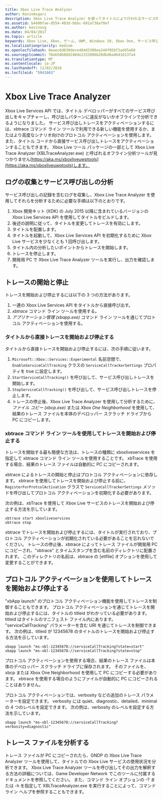```yaml
---
title: Xbox Live Trace Analyzer
author: KevinAsgari
description: Xbox Live Trace Analyzer を使ってタイトルにより行われるサービス呼び出しを確認する方法について説明します。
ms.assetid: b4490fae-d554-403d-bbbc-601af38af0ef
ms.author: kevinasg
ms.date: 04/04/2017
ms.topic: article
keywords: Xbox Live, Xbox, ゲーム, UWP, Windows 10, Xbox One, サービス呼び出し, テスト, trace analyzer
ms.localizationpriority: medium
ms.openlocfilehash: 0eaec6d830dece484d3300ea244f05bf2add5a60
ms.sourcegitcommit: 70ab58b88d248de2332096b20dbd6a4643d137a4
ms.translationtype: MT
ms.contentlocale: ja-JP
ms.lasthandoff: 11/02/2018
ms.locfileid: "5941663"
---
```

# <a name="xbox-live-trace-analyzer"></a>Xbox Live Trace Analyzer

Xbox Live Services API では、タイトル デベロッパーがすべてのサービス呼び出しをキャプチャーし、呼び出しパターンに違反がないかオフラインで分析できるようになりました。 サービス呼び出しトレースをアクティベーションするには、xbtrace コマンド ライン ツールで利用できる新しい機能を使用するか、またはより高度なシナリオ向けのプロトコル アクティベーションを使用します。 また、タイトル コードから直接サービス呼び出しトレースをアクティベーションすることもできます。 Xbox Live ツール パッケージの一部として Xbox Live Trace Analyzer (XBLTraceAnalyzer.exe) と呼ばれるオフライン分析ツールが見つかりません[https://aka.ms/xboxliveuwptools](https://aka.ms/xboxliveuwptools)します。


## <a name="gather-logs-and-analyze-the-service-calls"></a>ログの収集とサービス呼び出しの分析

サービス呼び出しの記録を含むログを収集し、Xbox Live Trace Analyzer を使用してそれらを分析するために必要な手順は以下のとおりです。

1.  Xbox 開発キット (XDK) の July 2015 以降に含まれているバージョンの Xbox Live Services API を使用してタイトルをビルドします。
2.  後述の説明に従って、タイトルを変更してトレースを有効にします。
3.  タイトルを配置します。
4.  タイトルを起動して、Xbox Live Services API を初期化するために Xbox Live サービスを少なくとも 1 回呼び出します。
5.  タイトル内の分析したいポイントからトレースを開始します。
6.  トレースを停止します。
7.  開発用 PC で Xbox Live Trace Analyzer ツールを実行し、出力を確認します。

## <a name="starting-and-stopping-tracing"></a>トレースの開始と停止

トレースを開始および停止するには以下の 3 つの方法があります。

1.  一連の Xbox Live Services API をタイトルから直接呼び出す。
2.  *xbtrace* コマンド ライン ツールを使用する。
3.  *アプリケーション管理 (xbapp.exe)* コマンド ライン ツールを通じてプロトコル アクティベーションを使用する。


### <a name="starting-and-stopping-tracing-directly-from-your-title"></a>タイトルから直接トレースを開始および停止する

タイトルから直接トレースを開始および停止するには、次の手順に従います。

1.  `Microsoft::Xbox::Services::Experimental` 名前空間で、`EnableServiceCallTracking` クラスの `ServiceCallTrackerSettings` プロパティを true に設定します。
2.  `StartServiceCallTracking()` を呼び出して、サービス呼び出しトレースを開始します。
3.  `StopServiceCallTracking()` を呼び出して、サービス呼び出しトレースを停止します。
4.  トレースの停止後、Xbox Live Trace Analyzer を使用して分析するために、*ファイル コピー (xbcp.exe)* または *Xbox One Neighborhood* を使用して、結果のトレース ファイルを本体のデベロッパー スクラッチ ドライブから PC にコピーします。

### <a name="starting-and-stopping-tracing-by-using-the-xbtrace-command-line-tool"></a>xbtrace コマンド ライン ツールを使用してトレースを開始および停止する

トレースを開始する最も簡便な方法は、トレースの種類に xboxliveservices を指定して xbtrace コマンド ライン ツールを使用することです。 xbTrace を使用する場合、結果のトレース ファイルは自動的に PC にコピーされます。

xbtrace によるトレースの開始と停止はプロトコル アクティベーションに依存します。 xbtrace を使用してトレースを開始および停止する前に、`RegisterForProtcolActivation` クラスで `ServiceCallTrackerSettings` メソッドを呼び出してプロトコル アクティベーションを初期化する必要があります。

次の例は、xbTrace を使用して Xbox Live サービスのトレースを開始および停止する方法を示しています。

    xbtrace start xboxliveservices
    xbtrace stop


xbtrace でトレースを開始および停止するには、タイトルが実行されており、プロトコル アクティベーションが初期化されている必要があることを忘れないでください。 トレースの停止後、xbtrace によってトレース ファイルが開発用 PC にコピーされ、"xbtrace" とタイムスタンプを含む名前のディレクトリに配置されます。 このディレクトリの名前は、xbtrace の \[etlfile\] オプションを使用して変更することができます。

<a name="starting-and-stopping-tracing-by-using-protocol-activation"></a>プロトコル アクティベーションを使用してトレースを開始および停止する
----------------------------------------------------------

"xbApp launch" のプロトコル アクティベーション機能を使用してトレースを制御することもできます。 プロトコル アクティベーションを通じてトレースを開始および停止するには、タイトルの titleid がわかっている必要があります。 titleid はタイトルのマニフェスト ファイル内にあります。 "serviceCallTracking" パラメーターを含む URI を通じてトレースを制御できます。 次の例は、titleid が 12345678 のタイトルのトレースを開始および停止する方法を示しています。

    xbapp launch "ms-xbl-12345678://serviceCallTracking?state=start"
    xbapp launch "ms-xbl-12345678://serviceCallTracking?state=stop"

プロトコル アクティベーションを使用する場合、結果のトレース ファイルは本体のデベロッパー スクラッチ ドライブに保存されます。 そのファイルを、xbcp または Xbox One Neighborhood を使用して PC にコピーする必要があります。 xbtrace を使用する場合のようにファイルが自動的に PC にコピーされることはありません。

プロトコル アクティベーションでは、verbosity などの追加のトレース パラメーターを設定できます。 verbosity には quiet、diagnostic、detailed、minimal の 4 つのレベルを設定できます。 次の例は、verbosity のレベルを設定する方法を示しています。

    xbapp launch "ms-xbl-12345678://serviceCallTracking?verbosity=diagnostic"

## <a name="analyze-the-trace-file"></a>トレース ファイルを分析する

トレース ファイルが PC にコピーされたら、GNDP の Xbox Live Trace Analyzer ツールを使用して、タイトルでの Xbox Live サービスの使用状況を分析できます。 Xbox Live Trace Analyzer ツールを呼び出してその出力を解釈する方法の詳細については、Game Developer Network でこのツールに付属するドキュメントを参照してください。 また、コマンド ライン オプションの -?  または -h を指定して XBLTraceAnalyzer.exe を実行することによって、コマンド ライン ヘルプを参照することもできます。

